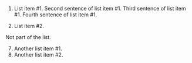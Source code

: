 1. List item #1.
   Second sentence of list item #1.
   Third sentence of list item #1.
   Fourth sentence of list item #1.

9. List item #2.

Not part of the list.

7. Another list item #1.
9. Another list item #2.
